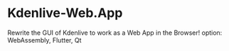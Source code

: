 # Kdenlive-Web.App
Rewrite the GUI of Kdenlive to work as a Web App in the Browser! option: WebAssembly, Flutter, Qt
